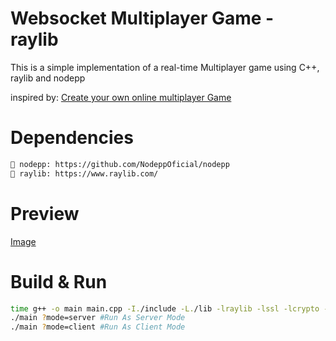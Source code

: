 # Websocket Multiplayer Game - raylib

This is a simple implementation of a real-time Multiplayer game using C++, raylib and nodepp

inspired by: [Create your own online multiplayer Game](https://medium.com/@EDBCBlog/create-your-own-online-multiplayer-small-fast-and-fun-with-raylib-nodepp-and-websockets-190f5c174094)

# Dependencies
```bash
📌 nodepp: https://github.com/NodeppOficial/nodepp
📌 raylib: https://www.raylib.com/
```

# Preview
[Image](https://github.com/user-attachments/assets/6651229c-5401-411b-b162-089f478dbd84)

# Build & Run
```bash
time g++ -o main main.cpp -I./include -L./lib -lraylib -lssl -lcrypto -std=c++11 
./main ?mode=server #Run As Server Mode
./main ?mode=client #Run As Client Mode
```
